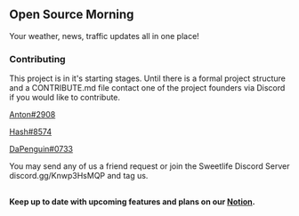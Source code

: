 ## Open Source Morning
Your weather, news, traffic updates all in one place!

### Contributing
This project is in it's starting stages. Until there is a formal project structure and a CONTRIBUTE.md file contact one of the project founders via Discord if you would like to contribute.

[Anton#2908](https://github.com/icepaq)

[Hash#8574](https://github.com/Mesmerize)

[DaPenguin#0733](https://github.com/RyanHaraki)

You may send any of us a friend request or join the Sweetlife Discord Server discord.gg/Knwp3HsMQP and tag us.

## 

**Keep up to date with upcoming features and plans on our [Notion](https://www.notion.so/Open-Source-Morning-Project-ea81479be2ca4bc98989ff11901e1e3e).**